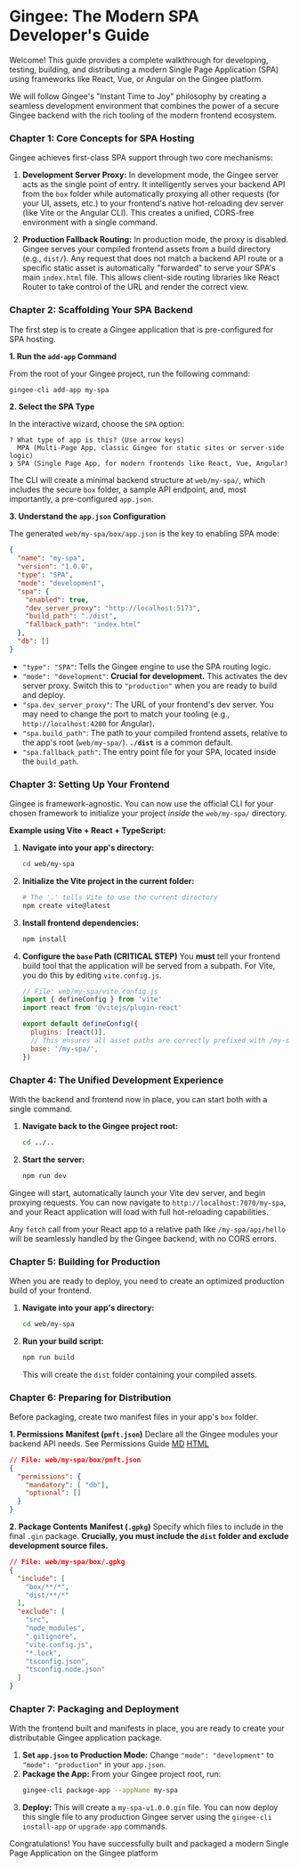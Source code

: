 # Gingee: The Modern SPA Developer's Guide

Welcome! This guide provides a complete walkthrough for developing, testing, building, and distributing a modern Single Page Application (SPA) using frameworks like React, Vue, or Angular on the Gingee platform.

We will follow Gingee's "Instant Time to Joy" philosophy by creating a seamless development environment that combines the power of a secure Gingee backend with the rich tooling of the modern frontend ecosystem.

### Chapter 1: Core Concepts for SPA Hosting

Gingee achieves first-class SPA support through two core mechanisms:

1.  **Development Server Proxy:** In development mode, the Gingee server acts as the single point of entry. It intelligently serves your backend API from the `box` folder while automatically proxying all other requests (for your UI, assets, etc.) to your frontend's native hot-reloading dev server (like Vite or the Angular CLI). This creates a unified, CORS-free environment with a single command.

2.  **Production Fallback Routing:** In production mode, the proxy is disabled. Gingee serves your compiled frontend assets from a build directory (e.g., `dist/`). Any request that does not match a backend API route or a specific static asset is automatically "forwarded" to serve your SPA's main `index.html` file. This allows client-side routing libraries like React Router to take control of the URL and render the correct view.

### Chapter 2: Scaffolding Your SPA Backend

The first step is to create a Gingee application that is pre-configured for SPA hosting.

**1. Run the `add-app` Command**

From the root of your Gingee project, run the following command:

```bash
gingee-cli add-app my-spa
```

**2. Select the SPA Type**

In the interactive wizard, choose the `SPA` option:

```
? What type of app is this? (Use arrow keys)
  MPA (Multi-Page App, classic Gingee for static sites or server-side logic)
❯ SPA (Single Page App, for modern frontends like React, Vue, Angular)
```

The CLI will create a minimal backend structure at `web/my-spa/`, which includes the secure `box` folder, a sample API endpoint, and, most importantly, a pre-configured `app.json`.

**3. Understand the `app.json` Configuration**

The generated `web/my-spa/box/app.json` is the key to enabling SPA mode:

```json
{
  "name": "my-spa",
  "version": "1.0.0",
  "type": "SPA",
  "mode": "development",
  "spa": {
    "enabled": true,
    "dev_server_proxy": "http://localhost:5173",
    "build_path": "./dist",
    "fallback_path": "index.html"
  },
  "db": []
}
```

*   `"type": "SPA"`: Tells the Gingee engine to use the SPA routing logic.
*   `"mode": "development"`: **Crucial for development.** This activates the dev server proxy. Switch this to `"production"` when you are ready to build and deploy.
*   `"spa.dev_server_proxy"`: The URL of your frontend's dev server. You may need to change the port to match your tooling (e.g., `http://localhost:4200` for Angular).
*   `"spa.build_path"`: The path to your compiled frontend assets, relative to the app's root (`web/my-spa/`). **`./dist`** is a common default.
*   `"spa.fallback_path"`: The entry point file for your SPA, located inside the `build_path`.

### Chapter 3: Setting Up Your Frontend

Gingee is framework-agnostic. You can now use the official CLI for your chosen framework to initialize your project *inside* the `web/my-spa/` directory.

**Example using Vite + React + TypeScript:**

1.  **Navigate into your app's directory:**
    ```bash
    cd web/my-spa
    ```

2.  **Initialize the Vite project in the current folder:**
    ```bash
    # The '.' tells Vite to use the current directory
    npm create vite@latest
    ```

3.  **Install frontend dependencies:**
    ```bash
    npm install
    ```

4.  **Configure the `base` Path (CRITICAL STEP)**
    You **must** tell your frontend build tool that the application will be served from a subpath. For Vite, you do this by editing `vite.config.js`.

    ```javascript
    // File: web/my-spa/vite.config.js
    import { defineConfig } from 'vite'
    import react from '@vitejs/plugin-react'

    export default defineConfig({
      plugins: [react()],
      // This ensures all asset paths are correctly prefixed with /my-spa/
      base: '/my-spa/', 
    })
    ```

### Chapter 4: The Unified Development Experience

With the backend and frontend now in place, you can start both with a single command.

1.  **Navigate back to the Gingee project root:**
    ```bash
    cd ../..
    ```
2.  **Start the server:**
    ```bash
    npm run dev
    ```

Gingee will start, automatically launch your Vite dev server, and begin proxying requests. You can now navigate to `http://localhost:7070/my-spa`, and your React application will load with full hot-reloading capabilities.

Any `fetch` call from your React app to a relative path like `/my-spa/api/hello` will be seamlessly handled by the Gingee backend, with no CORS errors.

### Chapter 5: Building for Production

When you are ready to deploy, you need to create an optimized production build of your frontend.

1.  **Navigate into your app's directory:**
    ```bash
    cd web/my-spa
    ```
2.  **Run your build script:**
    ```bash
    npm run build
    ```
    This will create the `dist` folder containing your compiled assets.

### Chapter 6: Preparing for Distribution

Before packaging, create two manifest files in your app's `box` folder.

**1. Permissions Manifest (`pmft.json`)**
Declare all the Gingee modules your backend API needs. See Permissions Guide [MD](./permissions-guide.md) [HTML](./permissions-guide.html)

```json
// File: web/my-spa/box/pmft.json
{
  "permissions": {
    "mandatory": [ "db"],
    "optional": []
  }
}
```

**2. Package Contents Manifest (`.gpkg`)**
Specify which files to include in the final `.gin` package. **Crucially, you must include the `dist` folder and exclude development source files.**

```json
// File: web/my-spa/box/.gpkg
{
  "include": [
    "box/**/*",
    "dist/**/*"
  ],
  "exclude": [
    "src",
    "node_modules",
    ".gitignore",
    "vite.config.js",
    "*.lock",
    "tsconfig.json",
    "tsconfig.node.json"
  ]
}
```

### Chapter 7: Packaging and Deployment

With the frontend built and manifests in place, you are ready to create your distributable Gingee application package.

1.  **Set `app.json` to Production Mode:** Change `"mode": "development"` to `"mode": "production"` in your `app.json`.
2.  **Package the App:** From your Gingee project root, run:
    ```bash
    gingee-cli package-app --appName my-spa
    ```
3.  **Deploy:** This will create a `my-spa-v1.0.0.gin` file. You can now deploy this single file to any production Gingee server using the `gingee-cli install-app` or `upgrade-app` commands.

Congratulations! You have successfully built and packaged a modern Single Page Application on the Gingee platform
